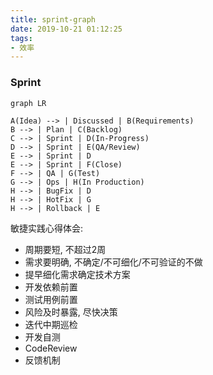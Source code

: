 ```yaml
---
title: sprint-graph
date: 2019-10-21 01:12:25
tags: 
- 效率
---
```

### Sprint

```mermaid
graph LR

A(Idea) --> | Discussed | B(Requirements)
B --> | Plan | C(Backlog)
C --> | Sprint | D(In-Progress)
D --> | Sprint | E(QA/Review)
E --> | Sprint | D
E --> | Sprint | F(Close)
F --> | QA | G(Test)
G --> | Ops | H(In Production)
H --> | BugFix | D
H --> | HotFix | G
H --> | Rollback | E
```
敏捷实践心得体会:
- 周期要短, 不超过2周
- 需求要明确, 不确定/不可细化/不可验证的不做
- 提早细化需求确定技术方案
- 开发依赖前置
- 测试用例前置
- 风险及时暴露, 尽快决策
- 迭代中期巡检
- 开发自测
- CodeReview
- 反馈机制
